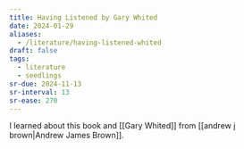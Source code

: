 ```yaml
---
title: Having Listened by Gary Whited
date: 2024-01-29
aliases:
  - /literature/having-listened-whited
draft: false
tags:
  - literature
  - seedlings
sr-due: 2024-11-13
sr-interval: 13
sr-ease: 270
---
```

I learned about this book and [[Gary Whited]] from [[andrew j brown|Andrew James Brown]].